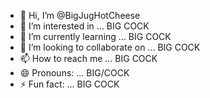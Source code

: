 - 👋 Hi, I’m @BigJugHotCheese
- 👀 I’m interested in ... BIG COCK
- 🌱 I’m currently learning ... BIG COCK
- 💞️ I’m looking to collaborate on ... BIG COCK
- 📫 How to reach me ... BIG COCK
- 😄 Pronouns: ... BIG/COCK
- ⚡ Fun fact: ... BIG COCK

<!---
BigJugHotCheese/BigJugHotCheese is a ✨ special ✨ repository because its `README.md` (this file) appears on your GitHub profile.
You can click the Preview link to take a look at your changes.
--->
